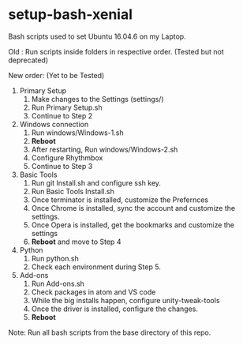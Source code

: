 # setup-bash-xenial
Bash scripts used to set Ubuntu 16.04.6 on my Laptop.  

Old : Run scripts inside folders in respective order. (Tested but not deprecated) 

New order: (Yet to be Tested)
1. Primary Setup
   1. Make changes to the Settings (settings/)
   2. Run Primary Setup.sh
   3. Continue to Step 2
2. Windows connection
   1. Run windows/Windows-1.sh
   2. **Reboot**
   3. After restarting, Run windows/Windows-2.sh
   4. Configure Rhythmbox
   5. Continue to Step 3
3. Basic Tools
   1. Run git Install.sh and configure ssh key.
   2. Run Basic Tools Install.sh
   3. Once terminator is installed, customize the Prefernces
   4. Once Chrome is installed, sync the account and customize the settings.
   5. Once Opera is installed, get the bookmarks and customize the settings
   6. **Reboot** and move to Step 4
4. Python
   1. Run python.sh
   2. Check each environment during Step 5.
5. Add-ons
   1. Run Add-ons.sh
   2. Check packages in atom and VS code
   3. While the big installs happen, configure unity-tweak-tools
   4. Once the driver is installed, configure the changes.
   5. **Reboot**

Note: Run all bash scripts from the base directory of this repo.
